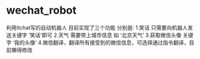 # wechat_robot
利用itchat写的自动机器人
目前实现了三个功能
分别是:
1.笑话 只需要向机器人发送关键字 ‘笑话’即可
2.天气 需要带上城市信息 如 ‘北京天气’
3.获取微信头像 关键字 ‘我的头像’
4.微信翻译，翻译所有接受到的微信信息，可选择通过指令翻译，目前懒得修改
